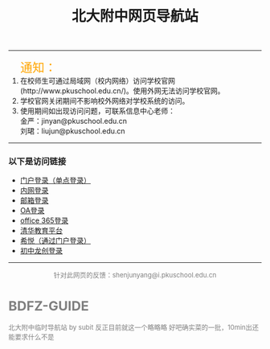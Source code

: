 <!DOCTYPE html>
<html>
	<head>
		<meta charset="utf-8">
		<title>北大附中临时网址导航</title>
		<style type="text/css">
		</style>
	</head>
	<body>
		<br/>
		<h1 align="center">北大附中网页导航站</h1>
		<br/>
		<hr/>
		<ol><font color="orange" size="5">通知：</font>
			<li>在校师生可通过局域网（校内网络）访问学校官网(http://www.pkuschool.edu.cn/)。使用外网无法访问学校官网。</li>
			<li>学校官网关闭期间不影响校外网络对学校系统的访问。</li>
			<li>使用期间如出现访问问题，可联系信息中心老师：<br/>
			金严：jinyan@pkuschool.edu.cn <br/>
			刘珺：liujun@pkuschool.edu.cn </li>
		</ol>
		<hr/>
		<h3>以下是访问链接</h3>
		<ul>
			<li><a href="http://bdfz-cas.pkuschool.edu.cn/">门户登录（单点登录）</a></li>
			<li><a href="http://portal.pkuschool.edu.cn/">内网登录</a></li>
			<li><a href="http://mail.pkuschool.edu.cn/">邮箱登录</a></li>
			<li><a href="http://oa.pkuschool.edu.cn/">OA登录</a></li>
			<li><a href="http://www.office.com/">office 365登录</a></li>
			<li><a href="http://course.pkuschool.edu.cn/">清华教育平台</a></li>
			<li><a href="http://bdfz-cas.pkuschool.edu.cn/">希悦（通过门户登录）</a></li>
			<li><a href="http://cms.pkuschool.edu.cn/cz/">初中龙创登录</a></li>
		</ul>
		<hr/>
		<p align="center"><font color="grey" size="2">针对此网页的反馈：shenjunyang@i.pkuschool.edu.cn</p>
	</body>
</html>

# BDFZ-GUIDE
北大附中临时导航站 by subit
反正目前就这一个略略略
好吧确实菜的一批，10min出还能要求什么不是
